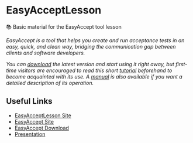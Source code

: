 # EasyAcceptLesson
:books: Basic material for the EasyAccept tool lesson


*EasyAccept is a tool that helps you create and run acceptance tests in an easy, quick, and clean way, bridging the communication gap between clients and software developers.*

*You can [download](https://sourceforge.net/projects/easyaccept/files/) the latest version and start using it right away, but first-time visitors are encouraged to read this short [tutorial](http://easyaccept.sourceforge.net/tutorial.html) beforehand to become acquainted with its use. A [manual](http://easyaccept.sourceforge.net/manual.html) is also available if you want a detailed description of its operation.*

## Useful Links
- [EasyAcceptLesson Site](http://hericles.me/easyaccept)
- [EasyAccept Site](http://easyaccept.sourceforge.net/)
- [EasyAccept Download](https://sourceforge.net/projects/easyaccept/files/)
- [Presentation](https://docs.google.com/presentation/d/1XG_jDJgTLUS00TRMp4utM9_dKo2pqh2Y_84sfNYB2vM/edit?usp=sharing)
